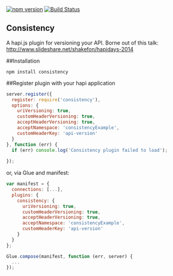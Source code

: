 [![npm version](https://badge.fury.io/js/consistency.svg)](http://badge.fury.io/js/consistency)
[![Build Status](https://secure.travis-ci.org/shakefon/consistency.svg)](http://travis-ci.org/shakefon/consistency)

Consistency
-----------

A hapi.js plugin for versioning your API. Borne out of this talk: http://www.slideshare.net/shakefon/hapidays-2014

##Installation

`npm install consistency`

##Register plugin with your hapi application

```js
server.register({
  register: require('consistency'),
  options: {
    uriVersioning: true,
    customHeaderVersioning: true,
    acceptHeaderVersioning: true,
    acceptNamespace: 'consistencyExample',
    customHeaderKey: 'api-version'
  }
}, function (err) {
  if (err) console.log('Consistency plugin failed to load');
  
});
```

or, via Glue and manifest:

```js
var manifest = {
  connections: [...],
  plugins: {
    consistency: {
      uriVersioning: true,
      customHeaderVersioning: true,
      acceptHeaderVersioning: true,
      acceptNamespace: 'consistencyExample',
      customHeaderKey: 'api-version'
    }
  }
};

Glue.compose(manifest, function (err, server) {
  ...
});
```


